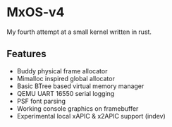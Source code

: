 # MxOS-v4

My fourth attempt at a small kernel written in rust.

## Features

- Buddy physical frame allocator
- Mimalloc inspired global allocator
- Basic BTree based virtual memory manager
- QEMU UART 16550 serial logging
- PSF font parsing
- Working console graphics on framebuffer
- Experimental local xAPIC & x2APIC support (indev)
